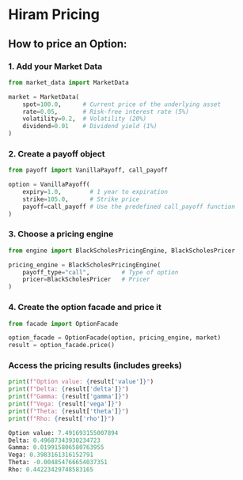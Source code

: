 # Hiram Pricing

## How to price an Option:

### 1. Add your Market Data

```python
from market_data import MarketData

market = MarketData(
    spot=100.0,      # Current price of the underlying asset
    rate=0.05,       # Risk-free interest rate (5%)
    volatility=0.2,  # Volatility (20%)
    dividend=0.01    # Dividend yield (1%)
)
```

### 2. Create a payoff object

```python
from payoff import VanillaPayoff, call_payoff

option = VanillaPayoff(
    expiry=1.0,        # 1 year to expiration
    strike=105.0,      # Strike price
    payoff=call_payoff # Use the predefined call_payoff function
)
```

### 3. Choose a pricing engine

```python
from engine import BlackScholesPricingEngine, BlackScholesPricer

pricing_engine = BlackScholesPricingEngine(
    payoff_type="call",         # Type of option
    pricer=BlackScholesPricer   # Pricer
)
```

### 4. Create the option facade and price it

```python
from facade import OptionFacade

option_facade = OptionFacade(option, pricing_engine, market)
result = option_facade.price()
```

### Access the pricing results (includes greeks)


```python
print(f"Option value: {result['value']}")
print(f"Delta: {result['delta']}")
print(f"Gamma: {result['gamma']}")
print(f"Vega: {result['vega']}")
print(f"Theta: {result['theta']}")
print(f"Rho: {result['rho']}")

Option value: 7.491693155007894
Delta: 0.49687343930234723
Gamma: 0.019915806580763955
Vega: 0.3983161316152791
Theta: -0.004854766654037351
Rho: 0.44223429748583165
```